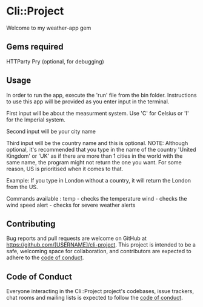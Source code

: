 # Cli::Project

Welcome to my weather-app gem

## Gems required
HTTParty
Pry (optional, for debugging)

## Usage

In order to run the app, execute the 'run' file from the bin folder.
Instructions to use this app will be provided as you enter input in the terminal.

First input will be about the measurment system. Use 'C' for Celsius or 'I' for the Imperial system.

Second input will be your city name

Third input will be the country name and this is optional.
NOTE: Although optional, it's recommended that you type in the name of the country 'United Kingdom' or 'UK' as if there are more than 1 cities in the world with the same name, the program might not return the one you want. For some reason, US is prioritised when it comes to that.

Example: If you type in London without a country, it will return the London from the US.


Commands available : 
    temp - checks the temperature
    wind - checks the wind speed
    alert - checks for severe weather alerts


## Contributing

Bug reports and pull requests are welcome on GitHub at https://github.com/[USERNAME]/cli-project. This project is intended to be a safe, welcoming space for collaboration, and contributors are expected to adhere to the [code of conduct](https://github.com/[USERNAME]/cli-project/blob/master/CODE_OF_CONDUCT.md).


## Code of Conduct

Everyone interacting in the Cli::Project project's codebases, issue trackers, chat rooms and mailing lists is expected to follow the [code of conduct](https://github.com/[USERNAME]/cli-project/blob/master/CODE_OF_CONDUCT.md).

